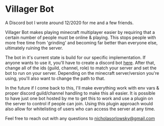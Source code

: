 # Villager Bot
A Discord bot I wrote around 12/2020 for me and a few friends. 

Villager Bot makes playing minecraft multiplayer easier by requiring that a certain number of people must be online & playing. This stops people with more free time from 'grinding' and becoming far better than everyone else, ultimately ruining the server. 

The bot in it's current state is build for our specific implementation. If anyone wants to use it, you'll have to create a discord bot [here](https://discord.com/login?redirect_to=%2Fdevelopers%2Fapplications). After that, change all of the ids (guild, channel, role) to match your server and set the bot to run on your server. Depending on the minecraft server/version you're using, you'll also want to change the path to that.

In the future if I come back to this, I'll make everything work with env vars & proper discord guild/channel handling to make this all easier. It is possible to have just one bot hosted by me to get this to work and use a plugin on the server to control if people can join. Using this plugin approach would also allow for whitelisting of users who can access the server at any time.

Feel free to reach out with any questions to nicholasorlowsky@gmail.com
